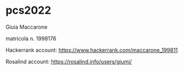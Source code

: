 # pcs2022
Giuia Maccarone

matricola n. 1998176

Hackerrank account: https://www.hackerrank.com/maccarone_199811

Rosalind account: https://rosalind.info/users/giumi/
